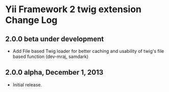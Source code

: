 Yii Framework 2 twig extension Change Log
=========================================

2.0.0 beta under development
----------------------------

- Add File based Twig loader for better caching and usability of twig's file based function (dev-mraj, samdark)

2.0.0 alpha, December 1, 2013
-----------------------------

- Initial release.
